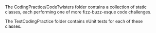 The CodingPractice/CodeTwisters folder contains a collection of static classes, each performing one of more fizz-buzz-esque code challenges.

The TestCodingPractice folder contains nUnit tests for each of these classes.